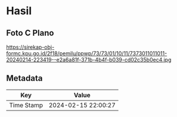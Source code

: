 # Hasil

## Foto C Plano

https://sirekap-obj-formc.kpu.go.id/2f18/pemilu/ppwp/73/73/01/10/11/7373011011011-20240214-223419--e2a6a81f-371b-4b4f-b039-cd02c35b0ec4.jpg


## Metadata

| Key        | Value               |
| ---------- | ------------------- |
| Time Stamp | 2024-02-15 22:00:27 |



